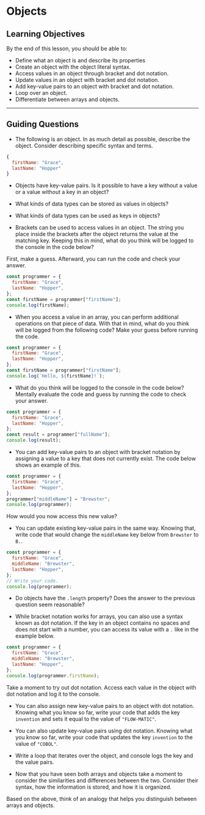 # Objects

## Learning Objectives

By the end of this lesson, you should be able to:

- Define what an object is and describe its properties
- Create an object with the object literal syntax.
- Access values in an object through bracket and dot notation.
- Update values in an object with bracket and dot notation.
- Add key-value pairs to an object with bracket and dot notation.
- Loop over an object.
- Differentiate between arrays and objects.

---

## Guiding Questions

- The following is an object. In as much detail as possible, describe the object. Consider describing specific syntax and terms.

```js
{
  firstName: "Grace",
  lastName: "Hopper"
}
```

- Objects have key-value pairs. Is it possible to have a key without a value or a value without a key in an object?

- What kinds of data types can be stored as values in objects?

- What kinds of data types can be used as keys in objects?

- Brackets can be used to access values in an object. The string you place inside the brackets after the object returns the value at the matching key. Keeping this in mind, what do you think will be logged to the console in the code below?

First, make a guess. Afterward, you can run the code and check your answer.

```js
const programmer = {
  firstName: "Grace",
  lastName: "Hopper",
};
const firstName = programmer["firstName"];
console.log(firstName);
```

- When you access a value in an array, you can perform additional operations on that piece of data. With that in mind, what do you think will be logged from the following code? Make your guess before running the code.

```js
const programmer = {
  firstName: "Grace",
  lastName: "Hopper",
};
const firstName = programmer["firstName"];
console.log(`Hello, ${firstName}!`);
```

- What do you think will be logged to the console in the code below? Mentally evaluate the code and guess by running the code to check your answer.

```js
const programmer = {
  firstName: "Grace",
  lastName: "Hopper",
};
const result = programmer["fullName"];
console.log(result);
```

- You can add key-value pairs to an object with bracket notation by assigning a value to a key that does not currently exist. The code below shows an example of this.

```js
const programmer = {
  firstName: "Grace",
  lastName: "Hopper",
};
programmer["middleName"] = "Brewster";
console.log(programmer);
```

How would you now access this new value?

- You can update existing key-value pairs in the same way. Knowing that, write code that would change the `middleName` key below from `Brewster` to `B.`.

```js
const programmer = {
  firstName: "Grace",
  middleName: "Brewster",
  lastName: "Hopper",
};
// Write your code.
console.log(programmer);
```

- Do objects have the `.length` property? Does the answer to the previous question seem reasonable?

- While bracket notation works for arrays, you can also use a syntax known as dot notation. If the key in an object contains no spaces and does not start with a number, you can access its value with a `.` like in the example below.

```js
const programmer = {
  firstName: "Grace",
  middleName: "Brewster",
  lastName: "Hopper",
};
console.log(programmer.firstName);
```

Take a moment to try out dot notation. Access each value in the object with dot notation and log it to the console.

- You can also assign new key-value pairs to an object with dot notation. Knowing what you know so far, write your code that adds the key `invention` and sets it equal to the value of `"FLOW-MATIC"`.

- You can also update key-value pairs using dot notation. Knowing what you know so far, write your code that updates the key `invention` to the value of `"COBOL"`.

- Write a loop that iterates over the object, and console logs the key and the value pairs.

- Now that you have seen both arrays and objects take a moment to consider the similarities and differences between the two. Consider their syntax, how the information is stored, and how it is organized.

Based on the above, think of an analogy that helps you distinguish between arrays and objects.
